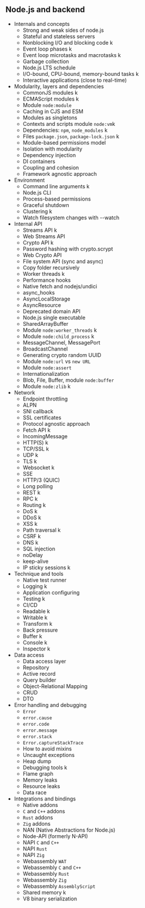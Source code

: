 ## Node.js and backend

- Internals and concepts
  - Strong and weak sides of node.js
  - Stateful and stateless servers
  - Nonblocking I/O and blocking code k
  - Event loop phases k
  - Event loop microtasks and macrotasks k
  - Garbage collection
  - Node.js LTS schedule
  - I/O-bound, CPU-bound, memory-bound tasks k
  - Interactive applications (close to real-time)
- Modularity, layers and dependencies
  - CommonJS modules k
  - ECMAScript modules k
  - Module `node:module`
  - Caching in CJS and ESM
  - Modules as singletons
  - Contexts and scripts module `node:vm`k
  - Dependencies: `npm`, `node_modules` k
  - Files `package.json`, `package-lock.json` k
  - Module-based permissions model
  - Isolation with modularity
  - Dependency injection
  - DI containers
  - Coupling and cohesion
  - Framework agnostic approach
- Environment
  - Command line arguments k
  - Node.js CLI
  - Process-based permissions
  - Graceful shutdown
  - Clustering k
  - Watch filesystem changes with --watch
- Internal API
  - Streams API k
  - Web Streams API
  - Crypto API k
  - Password hashing with crypto.scrypt
  - Web Crypto API
  - File system API (sync and async)
  - Copy folder recursively
  - Worker threads k
  - Performance hooks
  - Native fetch and nodejs/undici
  - async_hooks
  - AsyncLocalStorage
  - AsyncResource
  - Deprecated domain API
  - Node.js single executable
  - SharedArrayBuffer
  - Module `node:worker_threads` k
  - Module `node:child_process` k
  - MessageChannel, MessagePort
  - BroadcastChannel
  - Generating crypto random UUID
  - Module `node:url` vs `new URL`
  - Module `node:assert`
  - Internationalization
  - Blob, File, Buffer, module `node:buffer`
  - Module `node:zlib` k
- Network
  - Endpoint throttling
  - ALPN
  - SNI callback
  - SSL certificates
  - Protocol agnostic approach
  - Fetch API k
  - IncomingMessage
  - HTTP(S) k
  - TCP/SSL k
  - UDP k
  - TLS k
  - Websocket k
  - SSE
  - HTTP/3 (QUIC)
  - Long polling
  - REST k
  - RPC k
  - Routing k
  - DoS k
  - DDoS k
  - XSS k
  - Path traversal k
  - CSRF k
  - DNS k
  - SQL injection
  - noDelay
  - keep-alive
  - IP sticky sessions k
- Technique and tools
  - Native test runner
  - Logging k
  - Application configuring
  - Testing k
  - CI/CD
  - Readable k
  - Writable k
  - Transform k
  - Back pressure
  - Buffer k
  - Console k
  - Inspector k
- Data access
  - Data access layer
  - Repository
  - Active record
  - Query builder
  - Object-Relational Mapping
  - CRUD
  - DTO
- Error handling and debugging
  - `Error`
  - `error.cause`
  - `error.code`
  - `error.message`
  - `error.stack`
  - `Error.captureStackTrace`
  - How to avoid mixins
  - Uncaught exceptions
  - Heap dump
  - Debugging tools k
  - Flame graph
  - Memory leaks
  - Resource leaks
  - Data race
- Integrations and bindings
  - Native addons
  - `C` and `C++` addons
  - `Rust` addons
  - `Zig` addons
  - NAN (Native Abstractions for Node.js)
  - Node-API (formerly N-API)
  - NAPI `C` and `C++`
  - NAPI `Rust`
  - NAPI `Zig`
  - Webassembly `WAT`
  - Webassembly `C` and `C++`
  - Webassembly `Rust`
  - Webassembly `Zig`
  - Webassembly `AssemblyScript`
  - Shared memory k
  - V8 binary serialization
